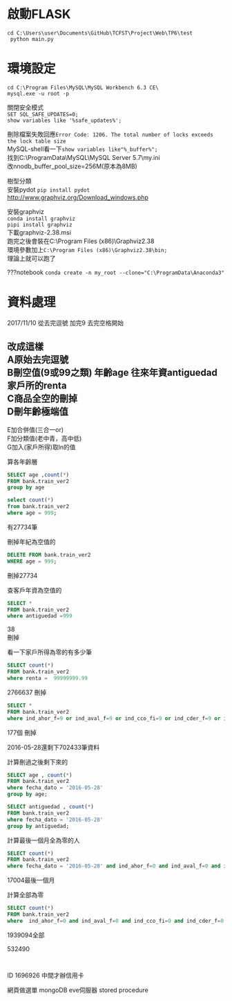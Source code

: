 # 啟動FLASK
`cd C:\Users\user\Documents\GitHub\TCFST\Project\Web\TP6\test`  
` python main.py`  
  
# 環境設定
`cd C:\Program Files\MySQL\MySQL Workbench 6.3 CE\`  
`mysql.exe -u root -p`  

關閉安全模式  
`SET SQL_SAFE_UPDATES=0;`  
`show variables like '%safe_updates%';`  
    
刪除檔案失敗回應`Error Code: 1206. The total number of locks exceeds the lock table size`  
MySQL-shell看一下`show variables like"%_buffer%";`  
找到C:\ProgramData\MySQL\MySQL Server 5.7\my.ini  
改nnodb_buffer_pool_size=256M(原本為8MB)

樹型分類  
安裝pydot 
`pip install pydot`  
http://www.graphviz.org/Download_windows.php  
  
安裝graphviz  
`conda install graphviz`  
`pipi install graphviz`  
下載graphviz-2.38.msi  
跑完之後會裝在C:\Program Files (x86)\Graphviz2.38  
環境參數加上```C:\Program Files (x86)\Graphviz2.38\bin;```  
理論上就可以跑了  

???notebook `conda create -n my_root --clone="C:\ProgramData\Anaconda3"`  

# 資料處理
2017/11/10  從去完逗號 加完9 去完空格開始  
  
改成這樣  
A原始去完逗號  
B刪空值(9或99之類)   年齡age  往來年資antiguedad  家戶所的renta   
C商品全空的刪掉  
D刪年齡極端值  
---
E加合併值(三合一or)   
F加分類值(老中青，高中低)  
G加入(家戶所得)取ln的值  



算各年齡層  
```sql
SELECT age ,count(*)
FROM bank.train_ver2
group by age
```

```sql
select count(*)
from bank.train_ver2
where age = 999;
```
有27734筆  
   
刪掉年紀為空值的  
```sql
DELETE FROM bank.train_ver2
WHERE age = 999;
```
刪掉27734  
   
  
查客戶年資為空值的  
```sql
SELECT *
FROM bank.train_ver2
where antiguedad =999
```
38  
刪掉  

  
  
看一下家戶所得為零的有多少筆  
```sql
SELECT count(*)
FROM bank.train_ver2
where renta =  99999999.99
```
2766637  刪掉  


```sql
SELECT * 
FROM bank.train_ver2
where ind_ahor_f=9 or ind_aval_f=9 or ind_cco_fi=9 or ind_cder_f=9 or ind_cno_fi=9 or ind_ctju_f=9 or ind_ctma_f=9 or ind_ctop_f=9 or ind_ctpp_f=9 or ind_deco_f=9 or ind_deme_f=9 or ind_dela_f=9 or ind_ecue_f=9 or ind_fond_f=9 or ind_hip_fi=9 or ind_plan_f=9 or ind_pres_f=9 or ind_reca_f=9 or ind_tjcr_f=9 or ind_valo_f=9 or ind_viv_fi=9 or ind_nomina=9 or ind_nom_pe=9 or ind_recibo=9

```
177個  刪掉   
   
2016-05-28還剩下702433筆資料  
  
計算刪過之後剩下來的  
```sql
SELECT age , count(*)
FROM bank.train_ver2
where fecha_dato = '2016-05-28'
group by age;
```
  
```sql
SELECT antiguedad , count(*)
FROM bank.train_ver2
where fecha_dato = '2016-05-28'
group by antiguedad;
```
  
計算最後一個月全為零的人  
```sql
SELECT count(*) 
FROM bank.train_ver2
where fecha_dato = '2016-05-28' and ind_ahor_f=0 and ind_aval_f=0 and ind_cco_fi=0 and ind_cder_f=0 and ind_cno_fi=0 and ind_ctju_f=0 and ind_ctma_f=0 and ind_ctop_f=0 and ind_ctpp_f=0 and ind_deco_f=0 and ind_deme_f=0 and ind_dela_f=0 and ind_ecue_f=0 and ind_fond_f=0 and ind_hip_fi=0 and ind_plan_f=0 and ind_pres_f=0 and ind_reca_f=0 and ind_tjcr_f=0 and ind_valo_f=0 and ind_viv_fi=0 and ind_nomina=0 and ind_nom_pe=0 and ind_recibo=0
```
17004最後一個月

計算全部為零
```sql
SELECT count(*) 
FROM bank.train_ver2
where  ind_ahor_f=0 and ind_aval_f=0 and ind_cco_fi=0 and ind_cder_f=0 and ind_cno_fi=0 and ind_ctju_f=0 and ind_ctma_f=0 and ind_ctop_f=0 and ind_ctpp_f=0 and ind_deco_f=0 and ind_deme_f=0 and ind_dela_f=0 and ind_ecue_f=0 and ind_fond_f=0 and ind_hip_fi=0 and ind_plan_f=0 and ind_pres_f=0 and ind_reca_f=0 and ind_tjcr_f=0 and ind_valo_f=0 and ind_viv_fi=0 and ind_nomina=0 and ind_nom_pe=0 and ind_recibo=0
```
1939094全部

532490
```sql


```
```sql

```
ID 1696926 中間才辦信用卡  


網頁做選單
mongoDB
eve伺服器
stored procedure